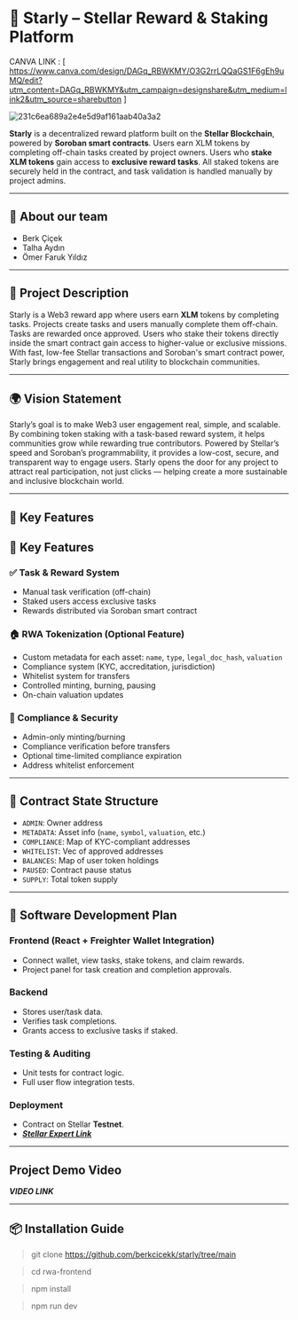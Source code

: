 # 🌟 Starly – Stellar Reward & Staking Platform
CANVA LINK : [ https://www.canva.com/design/DAGq_RBWKMY/O3G2rrLQQaGS1F6gEh9uMQ/edit?utm_content=DAGq_RBWKMY&utm_campaign=designshare&utm_medium=link2&utm_source=sharebutton ] 

![231c6ea689a2e4e5d9af161aab40a3a2](https://github.com/user-attachments/assets/738df759-143d-43e4-bedb-56c4d0ab824f)



**Starly** is a decentralized reward platform built on the **Stellar Blockchain**, powered by **Soroban smart contracts**. Users earn XLM tokens by completing off-chain tasks created by project owners. Users who **stake XLM tokens** gain access to **exclusive reward tasks**. All staked tokens are securely held in the contract, and task validation is handled manually by project admins.

---
## 🚩 About our team

- Berk Çiçek
- Talha Aydın
- Ömer Faruk Yıldız

---

## 📌 Project Description

Starly is a Web3 reward app where users earn **XLM** tokens by completing tasks. Projects create tasks and users manually complete them off-chain. Tasks are rewarded once approved. Users who stake their tokens directly inside the smart contract gain access to higher-value or exclusive missions. With fast, low-fee Stellar transactions and Soroban's smart contract power, Starly brings engagement and real utility to blockchain communities.

---

## 🌍 Vision Statement

Starly’s goal is to make Web3 user engagement real, simple, and scalable. By combining token staking with a task-based reward system, it helps communities grow while rewarding true contributors. Powered by Stellar’s speed and Soroban’s programmability, it provides a low-cost, secure, and transparent way to engage users. Starly opens the door for any project to attract real participation, not just clicks — helping create a more sustainable and inclusive blockchain world.

---

## 🌟 Key Features

## 🧠 Key Features

### ✅ Task & Reward System
- Manual task verification (off-chain)
- Staked users access exclusive tasks
- Rewards distributed via Soroban smart contract

### 🏠 RWA Tokenization (Optional Feature)
- Custom metadata for each asset: `name`, `type`, `legal_doc_hash`, `valuation`
- Compliance system (KYC, accreditation, jurisdiction)
- Whitelist system for transfers
- Controlled minting, burning, pausing
- On-chain valuation updates

### 🔐 Compliance & Security
- Admin-only minting/burning
- Compliance verification before transfers
- Optional time-limited compliance expiration
- Address whitelist enforcement

---

## 💾 Contract State Structure

- `ADMIN`: Owner address
- `METADATA`: Asset info (`name`, `symbol`, `valuation`, etc.)
- `COMPLIANCE`: Map of KYC-compliant addresses
- `WHITELIST`: Vec of approved addresses
- `BALANCES`: Map of user token holdings
- `PAUSED`: Contract pause status
- `SUPPLY`: Total token supply

---

## 🧠 Software Development Plan

### Frontend (React + Freighter Wallet Integration)
- Connect wallet, view tasks, stake tokens, and claim rewards.
- Project panel for task creation and completion approvals.

### Backend
- Stores user/task data.
- Verifies task completions.
- Grants access to exclusive tasks if staked.

### Testing & Auditing
- Unit tests for contract logic.
- Full user flow integration tests.

### Deployment
- Contract on Stellar **Testnet**.
- [***Stellar Expert Link***](https://stellar.expert/explorer/testnet/contract/CB2ENWCZ7G4KWWV52XB4KCY5F3GVGBUU6XUDKCT2YCWIZRINF4HFZXRT)

---

## Project Demo Video
***VIDEO LINK***

---

## 📦 Installation Guide
>git clone https://github.com/berkcicekk/starly/tree/main

>cd rwa-frontend

>npm install

>npm run dev

